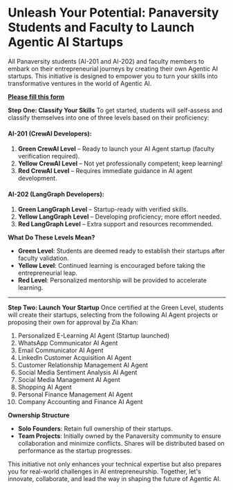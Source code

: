 # Unleash Your Potential: Panaversity Students and Faculty to Launch Agentic AI Startups

All Panaversity students (AI-201 and AI-202) and faculty members to embark on their entrepreneurial journeys by creating their own Agentic AI startups. This initiative is designed to empower you to turn your skills into transformative ventures in the world of Agentic AI.

**[Please fill this form](https://forms.gle/CYu9s1u1WUTc7sV56)**

**Step One: Classify Your Skills**
To get started, students will self-assess and classify themselves into one of three levels based on their proficiency:

#### AI-201 (CrewAI Developers):
1. **Green CrewAI Level** – Ready to launch your AI Agent startup (faculty verification required).
2. **Yellow CrewAI Level** – Not yet professionally competent; keep learning!
3. **Red CrewAI Level** – Requires immediate guidance in AI agent development.

#### AI-202 (LangGraph Developers):
1. **Green LangGraph Level** – Startup-ready with verified skills.
2. **Yellow LangGraph Level** – Developing proficiency; more effort needed.
3. **Red LangGraph Level** – Extra support and resources recommended.

**What Do These Levels Mean?**
- **Green Level**: Students are deemed ready to establish their startups after faculty validation.
- **Yellow Level**: Continued learning is encouraged before taking the entrepreneurial leap.
- **Red Level**: Personalized mentorship will be provided to accelerate learning.

---

**Step Two: Launch Your Startup**
Once certified at the Green Level, students will create their startups, selecting from the following AI Agent projects or proposing their own for approval by Zia Khan:

1. Personalized E-Learning AI Agent (Startup launched)
2. WhatsApp Communicator AI Agent
3. Email Communicator AI Agent
4. LinkedIn Customer Acquisition AI Agent
5. Customer Relationship Management AI Agent
6. Social Media Sentiment Analysis AI Agent
7. Social Media Management AI Agent
8. Shopping AI Agent
9. Personal Finance Management AI Agent
10. Company Accounting and Finance AI Agent

**Ownership Structure**
- **Solo Founders**: Retain full ownership of their startups.
- **Team Projects**: Initially owned by the Panaversity community to ensure collaboration and minimize conflicts. Shares will be distributed based on performance as the startup progresses.

This initiative not only enhances your technical expertise but also prepares you for real-world challenges in AI entrepreneurship. Together, let's innovate, collaborate, and lead the way in shaping the future of Agentic AI.